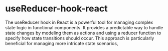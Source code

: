 # useReducer-hook-react
The useReducer hook in React is a powerful tool for managing complex state logic in functional components. It provides a predictable way to handle state changes by modeling them as actions and using a reducer function to specify how state transitions should occur. This approach is particularly beneficial for managing more intricate state scenarios,
